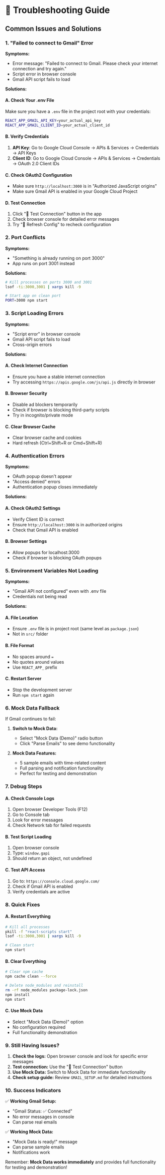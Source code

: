 # 🔧 Troubleshooting Guide

## Common Issues and Solutions

### 1. **"Failed to connect to Gmail" Error**

**Symptoms:**
- Error message: "Failed to connect to Gmail. Please check your internet connection and try again."
- Script error in browser console
- Gmail API script fails to load

**Solutions:**

#### A. Check Your .env File
Make sure you have a `.env` file in the project root with your credentials:
```bash
REACT_APP_GMAIL_API_KEY=your_actual_api_key
REACT_APP_GMAIL_CLIENT_ID=your_actual_client_id
```

#### B. Verify Credentials
1. **API Key**: Go to Google Cloud Console → APIs & Services → Credentials → API Keys
2. **Client ID**: Go to Google Cloud Console → APIs & Services → Credentials → OAuth 2.0 Client IDs

#### C. Check OAuth2 Configuration
- Make sure `http://localhost:3000` is in "Authorized JavaScript origins"
- Make sure Gmail API is enabled in your Google Cloud Project

#### D. Test Connection
1. Click "🧪 Test Connection" button in the app
2. Check browser console for detailed error messages
3. Try "🔄 Refresh Config" to recheck configuration

### 2. **Port Conflicts**

**Symptoms:**
- "Something is already running on port 3000"
- App runs on port 3001 instead

**Solutions:**
```bash
# Kill processes on ports 3000 and 3001
lsof -ti:3000,3001 | xargs kill -9

# Start app on clean port
PORT=3000 npm start
```

### 3. **Script Loading Errors**

**Symptoms:**
- "Script error" in browser console
- Gmail API script fails to load
- Cross-origin errors

**Solutions:**

#### A. Check Internet Connection
- Ensure you have a stable internet connection
- Try accessing `https://apis.google.com/js/api.js` directly in browser

#### B. Browser Security
- Disable ad blockers temporarily
- Check if browser is blocking third-party scripts
- Try in incognito/private mode

#### C. Clear Browser Cache
- Clear browser cache and cookies
- Hard refresh (Ctrl+Shift+R or Cmd+Shift+R)

### 4. **Authentication Errors**

**Symptoms:**
- OAuth popup doesn't appear
- "Access denied" errors
- Authentication popup closes immediately

**Solutions:**

#### A. Check OAuth2 Settings
- Verify Client ID is correct
- Ensure `http://localhost:3000` is in authorized origins
- Check that Gmail API is enabled

#### B. Browser Settings
- Allow popups for localhost:3000
- Check if browser is blocking OAuth popups

### 5. **Environment Variables Not Loading**

**Symptoms:**
- "Gmail API not configured" even with .env file
- Credentials not being read

**Solutions:**

#### A. File Location
- Ensure `.env` file is in project root (same level as `package.json`)
- Not in `src/` folder

#### B. File Format
- No spaces around `=`
- No quotes around values
- Use `REACT_APP_` prefix

#### C. Restart Server
- Stop the development server
- Run `npm start` again

### 6. **Mock Data Fallback**

If Gmail continues to fail:

1. **Switch to Mock Data:**
   - Select "Mock Data (Demo)" radio button
   - Click "Parse Emails" to see demo functionality

2. **Mock Data Features:**
   - 5 sample emails with time-related content
   - Full parsing and notification functionality
   - Perfect for testing and demonstration

### 7. **Debug Steps**

#### A. Check Console Logs
1. Open browser Developer Tools (F12)
2. Go to Console tab
3. Look for error messages
4. Check Network tab for failed requests

#### B. Test Script Loading
1. Open browser console
2. Type: `window.gapi`
3. Should return an object, not undefined

#### C. Test API Access
1. Go to: `https://console.cloud.google.com/`
2. Check if Gmail API is enabled
3. Verify credentials are active

### 8. **Quick Fixes**

#### A. Restart Everything
```bash
# Kill all processes
pkill -f "react-scripts start"
lsof -ti:3000,3001 | xargs kill -9

# Clean start
npm start
```

#### B. Clear Everything
```bash
# Clear npm cache
npm cache clean --force

# Delete node_modules and reinstall
rm -rf node_modules package-lock.json
npm install
npm start
```

#### C. Use Mock Data
- Select "Mock Data (Demo)" option
- No configuration required
- Full functionality demonstration

### 9. **Still Having Issues?**

1. **Check the logs:** Open browser console and look for specific error messages
2. **Test connection:** Use the "🧪 Test Connection" button
3. **Use Mock Data:** Switch to Mock Data for immediate functionality
4. **Check setup guide:** Review `GMAIL_SETUP.md` for detailed instructions

### 10. **Success Indicators**

✅ **Working Gmail Setup:**
- "Gmail Status: ✅ Connected"
- No error messages in console
- Can parse real emails

✅ **Working Mock Data:**
- "Mock Data is ready!" message
- Can parse sample emails
- Notifications work

Remember: **Mock Data works immediately** and provides full functionality for testing and demonstration!
